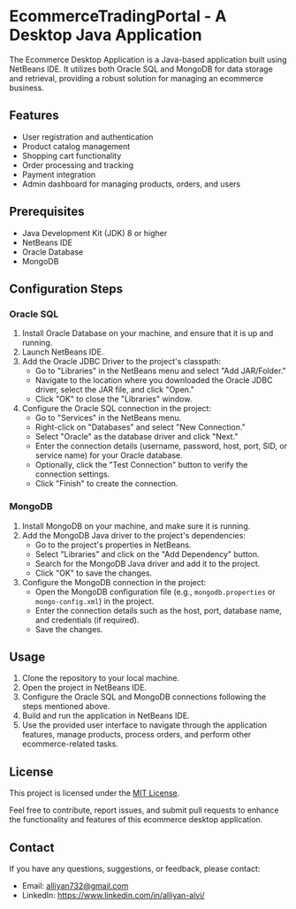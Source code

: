 # EcommerceTradingPortal - A Desktop Java Application

The Ecommerce Desktop Application is a Java-based application built using NetBeans IDE. It utilizes both Oracle SQL and MongoDB for data storage and retrieval, providing a robust solution for managing an ecommerce business.

## Features

- User registration and authentication
- Product catalog management
- Shopping cart functionality
- Order processing and tracking
- Payment integration
- Admin dashboard for managing products, orders, and users

## Prerequisites

- Java Development Kit (JDK) 8 or higher
- NetBeans IDE 
- Oracle Database
- MongoDB

## Configuration Steps

### Oracle SQL

1. Install Oracle Database on your machine, and ensure that it is up and running.
2. Launch NetBeans IDE.
3. Add the Oracle JDBC Driver to the project's classpath:
   - Go to "Libraries" in the NetBeans menu and select "Add JAR/Folder."
   - Navigate to the location where you downloaded the Oracle JDBC driver, select the JAR file, and click "Open."
   - Click "OK" to close the "Libraries" window.
4. Configure the Oracle SQL connection in the project:
   - Go to "Services" in the NetBeans menu.
   - Right-click on "Databases" and select "New Connection."
   - Select "Oracle" as the database driver and click "Next."
   - Enter the connection details (username, password, host, port, SID, or service name) for your Oracle database.
   - Optionally, click the "Test Connection" button to verify the connection settings.
   - Click "Finish" to create the connection.

### MongoDB

1. Install MongoDB on your machine, and make sure it is running.
2. Add the MongoDB Java driver to the project's dependencies:
   - Go to the project's properties in NetBeans.
   - Select "Libraries" and click on the "Add Dependency" button.
   - Search for the MongoDB Java driver and add it to the project.
   - Click "OK" to save the changes.
3. Configure the MongoDB connection in the project:
   - Open the MongoDB configuration file (e.g., `mongodb.properties` or `mongo-config.xml`) in the project.
   - Enter the connection details such as the host, port, database name, and credentials (if required).
   - Save the changes.

## Usage

1. Clone the repository to your local machine.
2. Open the project in NetBeans IDE.
3. Configure the Oracle SQL and MongoDB connections following the steps mentioned above.
4. Build and run the application in NetBeans IDE.
5. Use the provided user interface to navigate through the application features, manage products, process orders, and perform other ecommerce-related tasks.

## License

This project is licensed under the [MIT License](LICENSE).

Feel free to contribute, report issues, and submit pull requests to enhance the functionality and features of this ecommerce desktop application.

## Contact

If you have any questions, suggestions, or feedback, please contact:

- Email: alliyan732@gmail.com
- LinkedIn: https://www.linkedin.com/in/alliyan-alvi/
